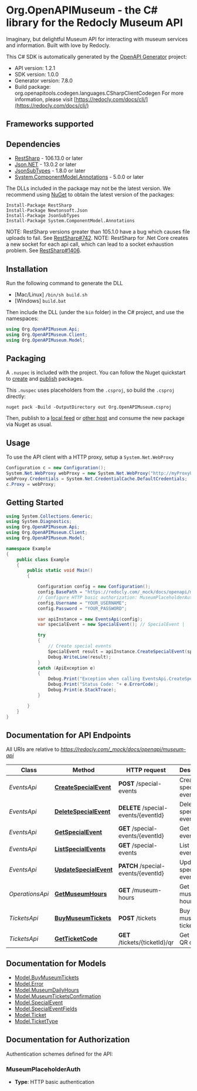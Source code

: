 # Org.OpenAPIMuseum - the C# library for the Redocly Museum API

Imaginary, but delightful Museum API for interacting with museum services and information. Built with love by Redocly.

This C# SDK is automatically generated by the [OpenAPI Generator](https://openapi-generator.tech) project:

- API version: 1.2.1
- SDK version: 1.0.0
- Generator version: 7.8.0
- Build package: org.openapitools.codegen.languages.CSharpClientCodegen
    For more information, please visit [https://redocly.com/docs/cli/](https://redocly.com/docs/cli/)

<a id="frameworks-supported"></a>
## Frameworks supported

<a id="dependencies"></a>
## Dependencies

- [RestSharp](https://www.nuget.org/packages/RestSharp) - 106.13.0 or later
- [Json.NET](https://www.nuget.org/packages/Newtonsoft.Json/) - 13.0.2 or later
- [JsonSubTypes](https://www.nuget.org/packages/JsonSubTypes/) - 1.8.0 or later
- [System.ComponentModel.Annotations](https://www.nuget.org/packages/System.ComponentModel.Annotations) - 5.0.0 or later

The DLLs included in the package may not be the latest version. We recommend using [NuGet](https://docs.nuget.org/consume/installing-nuget) to obtain the latest version of the packages:
```
Install-Package RestSharp
Install-Package Newtonsoft.Json
Install-Package JsonSubTypes
Install-Package System.ComponentModel.Annotations
```

NOTE: RestSharp versions greater than 105.1.0 have a bug which causes file uploads to fail. See [RestSharp#742](https://github.com/restsharp/RestSharp/issues/742).
NOTE: RestSharp for .Net Core creates a new socket for each api call, which can lead to a socket exhaustion problem. See [RestSharp#1406](https://github.com/restsharp/RestSharp/issues/1406).

<a id="installation"></a>
## Installation
Run the following command to generate the DLL
- [Mac/Linux] `/bin/sh build.sh`
- [Windows] `build.bat`

Then include the DLL (under the `bin` folder) in the C# project, and use the namespaces:
```csharp
using Org.OpenAPIMuseum.Api;
using Org.OpenAPIMuseum.Client;
using Org.OpenAPIMuseum.Model;
```
<a id="packaging"></a>
## Packaging

A `.nuspec` is included with the project. You can follow the Nuget quickstart to [create](https://docs.microsoft.com/en-us/nuget/quickstart/create-and-publish-a-package#create-the-package) and [publish](https://docs.microsoft.com/en-us/nuget/quickstart/create-and-publish-a-package#publish-the-package) packages.

This `.nuspec` uses placeholders from the `.csproj`, so build the `.csproj` directly:

```
nuget pack -Build -OutputDirectory out Org.OpenAPIMuseum.csproj
```

Then, publish to a [local feed](https://docs.microsoft.com/en-us/nuget/hosting-packages/local-feeds) or [other host](https://docs.microsoft.com/en-us/nuget/hosting-packages/overview) and consume the new package via Nuget as usual.

<a id="usage"></a>
## Usage

To use the API client with a HTTP proxy, setup a `System.Net.WebProxy`
```csharp
Configuration c = new Configuration();
System.Net.WebProxy webProxy = new System.Net.WebProxy("http://myProxyUrl:80/");
webProxy.Credentials = System.Net.CredentialCache.DefaultCredentials;
c.Proxy = webProxy;
```

<a id="getting-started"></a>
## Getting Started

```csharp
using System.Collections.Generic;
using System.Diagnostics;
using Org.OpenAPIMuseum.Api;
using Org.OpenAPIMuseum.Client;
using Org.OpenAPIMuseum.Model;

namespace Example
{
    public class Example
    {
        public static void Main()
        {

            Configuration config = new Configuration();
            config.BasePath = "https://redocly.com/_mock/docs/openapi/museum-api";
            // Configure HTTP basic authorization: MuseumPlaceholderAuth
            config.Username = "YOUR_USERNAME";
            config.Password = "YOUR_PASSWORD";

            var apiInstance = new EventsApi(config);
            var specialEvent = new SpecialEvent(); // SpecialEvent | 

            try
            {
                // Create special events
                SpecialEvent result = apiInstance.CreateSpecialEvent(specialEvent);
                Debug.WriteLine(result);
            }
            catch (ApiException e)
            {
                Debug.Print("Exception when calling EventsApi.CreateSpecialEvent: " + e.Message );
                Debug.Print("Status Code: "+ e.ErrorCode);
                Debug.Print(e.StackTrace);
            }

        }
    }
}
```

<a id="documentation-for-api-endpoints"></a>
## Documentation for API Endpoints

All URIs are relative to *https://redocly.com/_mock/docs/openapi/museum-api*

Class | Method | HTTP request | Description
------------ | ------------- | ------------- | -------------
*EventsApi* | [**CreateSpecialEvent**](docs/EventsApi.md#createspecialevent) | **POST** /special-events | Create special events
*EventsApi* | [**DeleteSpecialEvent**](docs/EventsApi.md#deletespecialevent) | **DELETE** /special-events/{eventId} | Delete special event
*EventsApi* | [**GetSpecialEvent**](docs/EventsApi.md#getspecialevent) | **GET** /special-events/{eventId} | Get special event
*EventsApi* | [**ListSpecialEvents**](docs/EventsApi.md#listspecialevents) | **GET** /special-events | List special events
*EventsApi* | [**UpdateSpecialEvent**](docs/EventsApi.md#updatespecialevent) | **PATCH** /special-events/{eventId} | Update special event
*OperationsApi* | [**GetMuseumHours**](docs/OperationsApi.md#getmuseumhours) | **GET** /museum-hours | Get museum hours
*TicketsApi* | [**BuyMuseumTickets**](docs/TicketsApi.md#buymuseumtickets) | **POST** /tickets | Buy museum tickets
*TicketsApi* | [**GetTicketCode**](docs/TicketsApi.md#getticketcode) | **GET** /tickets/{ticketId}/qr | Get ticket QR code


<a id="documentation-for-models"></a>
## Documentation for Models

 - [Model.BuyMuseumTickets](docs/BuyMuseumTickets.md)
 - [Model.Error](docs/Error.md)
 - [Model.MuseumDailyHours](docs/MuseumDailyHours.md)
 - [Model.MuseumTicketsConfirmation](docs/MuseumTicketsConfirmation.md)
 - [Model.SpecialEvent](docs/SpecialEvent.md)
 - [Model.SpecialEventFields](docs/SpecialEventFields.md)
 - [Model.Ticket](docs/Ticket.md)
 - [Model.TicketType](docs/TicketType.md)


<a id="documentation-for-authorization"></a>
## Documentation for Authorization


Authentication schemes defined for the API:
<a id="MuseumPlaceholderAuth"></a>
### MuseumPlaceholderAuth

- **Type**: HTTP basic authentication


